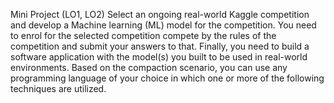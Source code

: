 Mini Project (LO1, LO2)
Select an ongoing real-world Kaggle competition and develop a Machine learning (ML) model
for the competition. You need to enrol for the selected competition compete by the rules of the
competition and submit your answers to that. Finally, you need to build a software application
with the model(s) you built to be used in real-world environments. Based on the compaction
scenario, you can use any programming language of your choice in which one or more of the
following techniques are utilized.
